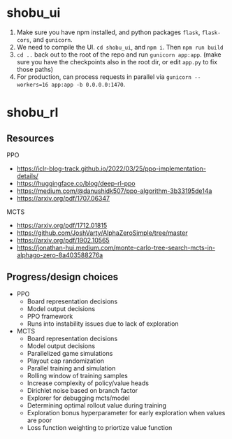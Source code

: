 # shobu_ui
1. Make sure you have npm installed, and python packages `flask`, `flask-cors`, and
`gunicorn`.
2. We need to compile the UI. `cd shobu_ui`, and `npm i`. Then `npm run build`
3. `cd ..` back out to the root of the repo and run `gunicorn app:app`. (make sure you have the checkpoints
also in the root dir, or edit `app.py` to fix those paths)
4. For production, can process requests in parallel via `gunicorn --workers=16 app:app -b 0.0.0.0:1470`.

# shobu_rl

## Resources
PPO
- https://iclr-blog-track.github.io/2022/03/25/ppo-implementation-details/
- https://huggingface.co/blog/deep-rl-ppo
- https://medium.com/@danushidk507/ppo-algorithm-3b33195de14a
- https://arxiv.org/pdf/1707.06347

MCTS
- https://arxiv.org/pdf/1712.01815
- https://github.com/JoshVarty/AlphaZeroSimple/tree/master
- https://arxiv.org/pdf/1902.10565
- https://jonathan-hui.medium.com/monte-carlo-tree-search-mcts-in-alphago-zero-8a403588276a

## Progress/design choices
- PPO
    - Board representation decisions
    - Model output decisions
    - PPO framework
    - Runs into instability issues due to lack of exploration
- MCTS
    - Board representation decisions
    - Model output decisions
    - Parallelized game simulations
    - Playout cap randomization
    - Parallel training and simulation
    - Rolling window of training samples
    - Increase complexity of policy/value heads
    - Dirichlet noise based on branch factor
    - Explorer for debugging mcts/model
    - Determining optimal rollout value during training
    - Exploration bonus hyperparameter for early exploration when values are poor
    - Loss function weighting to priortize value function